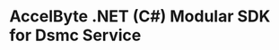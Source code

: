 [//]: # (This code is generated by tool. DO NOT EDIT.)

# AccelByte .NET (C#) Modular SDK for Dsmc Service